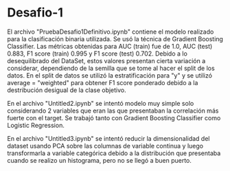 # Desafio-1

El archivo "PruebaDesafio1Definitivo.ipynb" contiene el modelo realizado para la clasificación binaria utilizada. Se usó la técnica de Gradient Boosting Classifier. Las métricas obtenidas para AUC (train) fue de 1.0, AUC (test) 0.883, F1 score (train) 0.995 y F1 score (test) 0.702. Debido a lo desequilibrado del DataSet, estos valores presentan cierta variación a considerar, dependiendo de la semilla que se tome al hacer el split de los datos. En el split de datos se utilizó la estratificación para "y" y se utilizó average = "weighted" para obtener F1 score ponderado debido a la destribución desigual de la clase objetivo.

En el archivo "Untitled2.ipynb" se intentó modelo muy simple solo considerando 2 variables que eran las que presentaban la correlación más fuerte con el target. Se trabajó tanto con Gradient Boosting Classifier como Logistic Regression.

En el archivo "Untitled3.ipynb" se intentó reducir la dimensionalidad del dataset usando PCA sobre las columnas de variable continua y luego transformarla a variable categórica debido a la distribución que presentaba cuando se realizo un histograma, pero no se llegó a buen puerto. 
